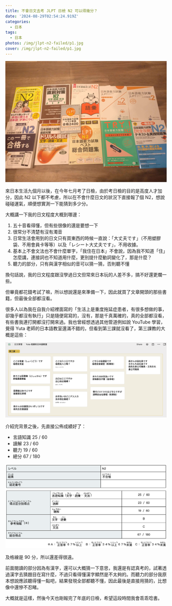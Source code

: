 ```yaml
---
title: 不會日文去考 JLPT 日檢 N2 可以得幾分？
date: '2024-08-29T02:54:24.919Z'
categories:
  - 日本
tags:
  - 日本
photos: /img/jlpt-n2-failed/p1.jpg
cover: /img/jlpt-n2-failed/p1.jpg
---
```


![買的書，但全部沒看](/img/jlpt-n2-failed/p1.jpg)

來日本生活九個月以後，在今年七月考了日檢，由於考日檢的目的是高度人才加分，因此 N2 以下都不考慮，所以在不會什麼日文的狀況下直接報了個 N2，想說碰碰運氣，順便想實測一下能猜到多少分。

大概講一下我的日文程度大概到哪邊：

1. 五十音看得懂，但有些很像的還是要想一下
2. 很常分不清楚有沒有濁音
3. 日常生活會用到的日文只有買東西的時候一直說：「大丈夫です」（不用塑膠袋、不用會員卡等等）以及「レシート大丈夫です」，不用收據。
4. 基本上不會文法也不會什麼單字，「我住在日本」不會說，因為我不知道「住」怎麼講，連接詞也不知道用什麼，更別提什麼動詞變化了，那是什麼？
5. 聽力的部分，只有與漢字相似的音可以猜一猜，否則聽不懂

換句話說，我的日文程度跟沒學過日文但常來日本玩的人差不多，搞不好還更爛一些。

但畢竟都花錢考試了嘛，所以想說還是來準備一下，因此就買了文章開頭的那些書籍，但最後全部都沒看。

很多人以為我在自我介紹裡面寫的「生活上是重度拖延症患者，有很多想做的事，卻幾乎都沒有執行」只是隨便寫寫的，沒有，那是千真萬確的，真的全部都沒看，有些書我連打開都沒打開來過。我也曾經想透過其他管道例如說 YouTube 學習，覺得 Yuta 老師的日本語教室還滿不錯的，但看到第三課就沒看了，第三課教的大概是這些：

![買的書，但全部沒看](/img/jlpt-n2-failed/p2.png)

介紹完背景之後，先直接公佈成績好了：

* 言語知識 25 / 60
* 讀解 23 / 60
* 聽力 19 / 60
* 總分 67 / 180

![日檢成績](/img/jlpt-n2-failed/p3.png)

及格線是 90 分，所以還差得很遠。

前面閱讀的部分因為有漢字，還可以大概猜一下意思，我還是有認真考的，試著透過漢字去猜題目在寫什麼，不過只看得懂漢字顯然是不太夠的。而聽力的部分我原本想說應該聽得懂一點吧，結果發現全部都聽不懂，因此最後是直接用猜的，比想像中還慘不忍睹。

大概就是這樣，然後今天也剛報完了年底的日檢，希望這段時間我會乖乖唸書。

